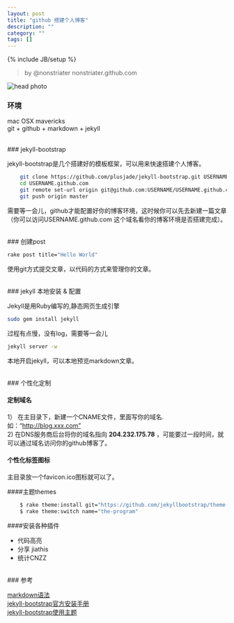 ```yaml
---
layout: post
title: "github 搭建个人博客"
description: ""
category: ""
tags: []
---
```

{% include JB/setup %}


>by @nonstriater  nonstriater.github.com

![head photo](http://dc625.4shared.com/img/yZ94xUyZ/s7/matrix-geek-blue-binary-code-4.jpg)  

### 环境

mac OSX mavericks    
git + github + markdown + jekyll

<br/>
### jekyll-bootstrap 

jekyll-bootstrap是几个搭建好的模板框架，可以用来快速搭建个人博客。

```sh
    git clone https://github.com/plusjade/jekyll-bootstrap.git USERNAME.github.com
    cd USERNAME.github.com
    git remote set-url origin git@github.com:USERNAME/USERNAME.github.com.git
    git push origin master
```

需要等一会儿，github才能配置好你的博客环境，这时候你可以先去新建一篇文章（你可以访问USERNAME.github.com 这个域名看你的博客环境是否搭建完成）。

<br/>
### 创建post

```sh
rake post title="Hello World"
```



使用git方式提交文章，以代码的方式来管理你的文章。

<br/>
### jekyll 本地安装 & 配置

Jekyll是用Ruby编写的,静态网页生成引擎

```sh
sudo gem install jekyll
```

过程有点慢，没有log，需要等一会儿

```sh
jekyll server -w
```

本地开启jekyll，可以本地预览markdown文章。


<br/>  
### 个性化定制

#### 定制域名

1）  在主目录下，新建一个CNAME文件，里面写你的域名.如：“http://blog.xxx.com”  
2)   在DNS服务商后台将你的域名指向 **204.232.175.78** ，可能要过一段时间，就可以通过域名访问你的github博客了。

#### 个性化标签图标

主目录放一个favicon.ico图标就可以了。

####主题themes

```sh
    $ rake theme:install git="https://github.com/jekyllbootstrap/theme-the-program.git"
    $ rake theme:switch name="the-program"
```


####安装各种插件
* 代码高亮
* 分享 jiathis
* 统计CNZZ



<br/>
### 参考

[markdown语法](https://github.com/LearnShare/Learning-Markdown)  
[jekyll-bootstrap官方安装手册](http://jekyllbootstrap.com/usage/jekyll-quick-start.html)      
[jekyll-bootstrap使用主题](http://jekyllbootstrap.com/usage/jekyll-theming.html)




